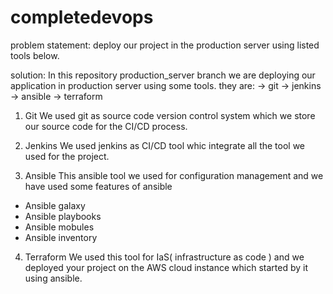 # completedevops

problem statement:
deploy our project in the production server using listed tools below.

solution:
In this repository production_server branch we are deploying our application in production server using some tools.
they are:
 -> git
 -> jenkins
 -> ansible
 -> terraform

1) Git
We used git as source code version control system which we store our source code for the CI/CD process.

2) Jenkins
We used jenkins as CI/CD tool whic integrate all the tool we used for the project.

3) Ansible
This ansible tool we used for configuration management and we have used some features of ansible
- Ansible galaxy
- Ansible playbooks
- Ansible mobules
- Ansible inventory

4) Terraform
We used this tool for IaS( infrastructure as code ) and we deployed your project on the AWS cloud instance which started by it using ansible.
